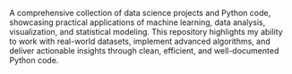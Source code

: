 A comprehensive collection of data science projects and Python code, showcasing practical applications of machine learning, data analysis, visualization, and statistical modeling. This repository highlights my ability to work with real-world datasets, implement advanced algorithms, and deliver actionable insights through clean, efficient, and well-documented Python code.
